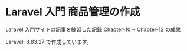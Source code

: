 # Laravel 入門 商品管理の作成

Laravel 入門サイトの記事を練習した記録
[Chapter-10](https://newmonz.jp/lesson/laravel-basic/chapter-10) ~ [Chapter-12](https://newmonz.jp/lesson/laravel-basic/chapter-12) の成果

Laravel: 8.83.27 で作成しています。
